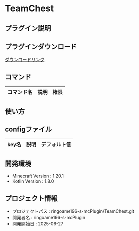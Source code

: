 # TeamChest

## プラグイン説明

## プラグインダウンロード
[ダウンロードリンク](https://github.com/ringoame196-s-mcPlugin/TeamChest/releases/latest)

## コマンド
| コマンド名   |     説明      | 権限 |
| --- | ----------- | ------- |

## 使い方

## configファイル
| key名   |     説明      | デフォルト値 |
| --- | ----------- | ------- |
 
## 開発環境
- Minecraft Version : 1.20.1
- Kotlin Version : 1.8.0

## プロジェクト情報
- プロジェクトパス : ringoame196-s-mcPlugin/TeamChest.git
- 開発者名 : ringoame196-s-mcPlugin
- 開発開始日 : 2025-06-27
